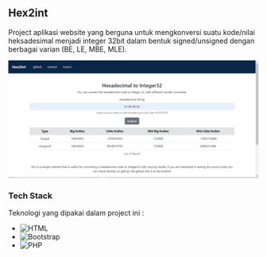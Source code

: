 ## Hex2int

Project aplikasi website yang berguna untuk mengkonversi suatu kode/nilai heksadesimal menjadi integer 32bit dalam bentuk signed/unsigned dengan berbagai varian (BE, LE, MBE, MLE).

![preview-project](https://github.com/firzaaditiya/readme-image-preview/blob/main/hex2int/hex2int.PNG)

### Tech Stack
Teknologi yang dipakai dalam project ini :
* ![HTML](https://img.shields.io/badge/HTML-grey?style=for-the-badge&logo=html5)
* ![Bootstrap](https://img.shields.io/badge/Bootstrap-grey?style=for-the-badge&logo=bootstrap)
* ![PHP](https://img.shields.io/badge/PHP-grey?style=for-the-badge&logo=php)
